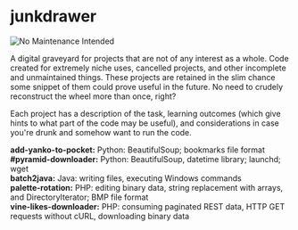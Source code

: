 # junkdrawer
![No Maintenance Intended](https://img.shields.io/badge/no%20maintenance%20intended-X-red.svg?style=for-the-badge)

A digital graveyard for projects that are not of any interest as a whole. Code created for extremely niche uses, cancelled projects, and other incomplete and unmaintained things. These projects are retained in the slim chance some snippet of them could prove useful in the future. No need to crudely reconstruct the wheel more than once, right?

Each project has a description of the task, learning outcomes (which give hints to what part of the code may be useful), and considerations in case you're drunk and somehow want to run the code.

**add-yanko-to-pocket:** Python: BeautifulSoup; bookmarks file format  
**#pyramid-downloader:** Python: BeautifulSoup, datetime library; launchd; wget  
**batch2java:** Java: writing files, executing Windows commands  
**palette-rotation:** PHP: editing binary data, string replacement with arrays, and DirectoryIterator; BMP file format  
**vine-likes-downloader:** PHP: consuming paginated REST data, HTTP GET requests without cURL, downloading binary data  
